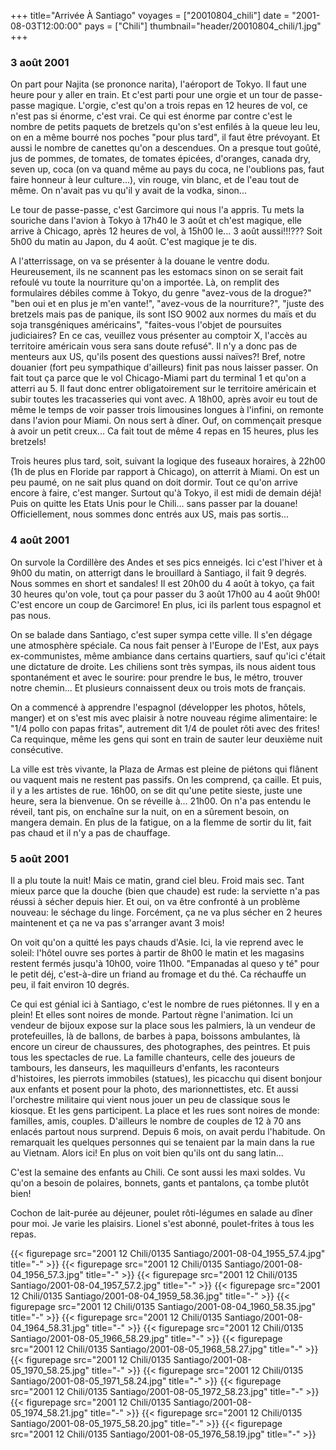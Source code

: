 +++
title="Arrivée À Santiago"
voyages = ["20010804_chili"]
date = "2001-08-03T12:00:00"
pays = ["Chili"]
thumbnail="header/20010804_chili/1.jpg"
+++
### 3 août 2001

On part pour Najita (se prononce narita), l'aéroport de Tokyo. Il faut une 
heure pour y aller en train. Et c'est parti pour une orgie et un tour de passe-passe 
magique. L'orgie, c'est qu'on a trois repas en 12 heures de vol, ce n'est pas 
si énorme, c'est vrai. Ce qui est énorme par contre c'est le nombre de petits 
paquets de bretzels qu'on s'est enfilés à la queue leu leu, on en a même bourré 
nos poches "pour plus tard", il faut être prévoyant. Et aussi le nombre de canettes 
qu'on a descendues. On a presque tout goûté, jus de pommes, de tomates, de tomates 
épicées, d'oranges, canada dry, seven up, coca (on va quand même au pays du 
coca, ne l'oublions pas, faut faire honneur à leur culture...), vin rouge, vin 
blanc, et de l'eau tout de même. On n'avait pas vu qu'il y avait de la vodka, 
sinon...

Le tour de passe-passe, c'est Garcimore qui nous l'a appris. Tu mets la souriche 
dans l'avion à Tokyo à 17h40 le 3 août et ch'est magique, elle arrive à Chicago, 
après 12 heures de vol, à 15h00 le... 3 août aussi!!!??? Soit 5h00 du matin au 
Japon, du 4 août. C'est magique je te dis.

A l'atterrissage, on va se présenter à la douane le ventre dodu. Heureusement, 
ils ne scannent pas les estomacs sinon on se serait fait refoulé vu toute la 
nourriture qu'on a importée. Là, on remplit des formulaires débiles comme à 
Tokyo, du genre "avez-vous de la drogue?" "ben oui et en plus je m'en vante!", 
"avez-vous de la nourriture?", "juste des bretzels mais pas de panique, ils 
sont ISO 9002 aux normes du maïs et du soja transgéniques américains", "faites-vous 
l'objet de poursuites judiciaires? En ce cas, veuillez vous présenter au comptoir 
X, l'accès au territoire américain vous sera sans doute refusé". Il n'y a donc 
pas de menteurs aux US, qu'ils posent des questions aussi naïves?! Bref, notre 
douanier (fort peu sympathique d'ailleurs) finit pas nous laisser passer. On 
fait tout ça parce que le vol Chicago-Miami part du terminal 1 et qu'on a atterri 
au 5. Il faut donc entrer obligatoirement sur le territoire américain et subir 
toutes les tracasseries qui vont avec. A 18h00, après avoir eu tout de même 
le temps de voir passer trois limousines longues à l'infini, on remonte dans 
l'avion pour Miami. On nous sert à dîner. Ouf, on commençait presque à avoir 
un petit creux... Ca fait tout de même 4 repas en 15 heures, plus les bretzels!

Trois heures plus tard, soit, suivant la logique des fuseaux horaires, à 22h00 
(1h de plus en Floride par rapport à Chicago), on atterrit à Miami. On est un 
peu paumé, on ne sait plus quand on doit dormir. Tout ce qu'on arrive encore 
à faire, c'est manger. Surtout qu'à Tokyo, il est midi de demain déjà! Puis 
on quitte les Etats Unis pour le Chili... sans passer par la douane! Officiellement, 
nous sommes donc entrés aux US, mais pas sortis...

### 4 août 2001

On survole la Cordillère des Andes et ses pics enneigés. Ici c'est l'hiver 
et à 9h00 du matin, on atterrigt dans le brouillard à Santiago, il fait 9 degrés. 
Nous sommes en short et sandales! Il est 20h00 du 4 août à tokyo, ça fait 30 
heures qu'on vole, tout ça pour passer du 3 août 17h00 au 4 août 9h00! C'est 
encore un coup de Garcimore! En plus, ici ils parlent tous espagnol et pas nous.

On se balade dans Santiago, c'est super sympa cette ville. Il s'en dégage une 
atmosphère spéciale. Ca nous fait penser à l'Europe de l'Est, aux pays ex-communistes, 
même ambiance dans certains quartiers, sauf qu'ici c'était une dictature de 
droite. Les chiliens sont très sympas, ils nous aident tous spontanément et 
avec le sourire: pour prendre le bus, le métro, trouver notre chemin... Et plusieurs 
connaissent deux ou trois mots de français. 

On a commencé à apprendre l'espagnol (développer les photos, hôtels, manger) 
et on s'est mis avec plaisir à notre nouveau régime alimentaire: le "1/4 pollo 
con papas fritas", autrement dit 1/4 de poulet rôti avec des frites! Ca requinque, 
même les gens qui sont en train de sauter leur deuxième nuit consécutive. 

La ville est très vivante, la Plaza de Armas est pleine de piétons qui flânent 
ou vaquent mais ne restent pas passifs. On les comprend, ça caille. Et puis, 
il y a les artistes de rue. 16h00, on se dit qu'une petite sieste, juste une 
heure, sera la bienvenue. On se réveille à... 21h00. On n'a pas entendu le réveil, 
tant pis, on enchaîne sur la nuit, on en a sûrement besoin, on mangera demain. 
En plus de la fatigue, on a la flemme de sortir du lit, fait pas chaud et il 
n'y a pas de chauffage. 

### 5 août 2001

Il a plu toute la nuit! Mais ce matin, grand ciel bleu. Froid mais sec. Tant 
mieux parce que la douche (bien que chaude) est rude: la serviette n'a pas réussi 
à sécher depuis hier. Et oui, on va être confronté à un problème nouveau: le 
séchage du linge. Forcément, ça ne va plus sécher en 2 heures maintenent et 
ça ne va pas s'arranger avant 3 mois!

On voit qu'on a quitté les pays chauds d'Asie. Ici, la vie reprend avec le 
soleil: l'hôtel ouvre ses portes à partir de 8h00 le matin et les magasins restent 
fermés jusqu'à 10h00, voire 11h00. "Empanadas al queso y té" pour le petit déj, 
c'est-à-dire un friand au fromage et du thé. Ca réchauffe un peu, il fait environ 
10 degrés.

Ce qui est génial ici à Santiago, c'est le nombre de rues piétonnes. Il y en 
a plein! Et elles sont noires de monde. Partout règne l'animation. Ici un vendeur 
de bijoux expose sur la place sous les palmiers, là un vendeur de protefeuilles, 
là de ballons, de barbes à papa, boissons ambulantes, là encore un cireur de 
chaussures, des photographes, des peintres. Et puis tous les spectacles de rue. 
La famille chanteurs, celle des joueurs de tambours, les danseurs, les maquilleurs 
d'enfants, les raconteurs d'histoires, les pierrots immobiles (statues), les 
picacchu qui disent bonjour aux enfants et posent pour la photo, des marionnettistes, 
etc. Et aussi l'orchestre militaire qui vient nous jouer un peu de classique 
sous le kiosque. Et les gens participent. La place et les rues sont noires de 
monde: familles, amis, couples. D'ailleurs le nombre de couples de 12 à 70 ans 
enlacés partout nous surprend. Depuis 6 mois, on avait perdu l'habitude. On 
remarquait les quelques personnes qui se tenaient par la main dans la rue au 
Vietnam. Alors ici! En plus on voit bien qu'ils ont du sang latin...

C'est la semaine des enfants au Chili. Ce sont aussi les maxi soldes. Vu qu'on 
a besoin de polaires, bonnets, gants et pantalons, ça tombe plutôt bien! 

Cochon de lait-purée au déjeuner, poulet rôti-légumes en salade au dîner pour 
moi. Je varie les plaisirs. Lionel s'est abonné, poulet-frites à tous les repas.


<div id="TOTO">{{< figurepage src="2001 12 Chili/0135 Santiago/2001-08-04_1955_57.4.jpg" title="-"  >}}
{{< figurepage src="2001 12 Chili/0135 Santiago/2001-08-04_1956_57.3.jpg" title="-"  >}}
{{< figurepage src="2001 12 Chili/0135 Santiago/2001-08-04_1957_57.2.jpg" title="-"  >}}
{{< figurepage src="2001 12 Chili/0135 Santiago/2001-08-04_1959_58.36.jpg" title="-"  >}}
{{< figurepage src="2001 12 Chili/0135 Santiago/2001-08-04_1960_58.35.jpg" title="-"  >}}
{{< figurepage src="2001 12 Chili/0135 Santiago/2001-08-04_1964_58.31.jpg" title="-"  >}}
{{< figurepage src="2001 12 Chili/0135 Santiago/2001-08-05_1966_58.29.jpg" title="-"  >}}
{{< figurepage src="2001 12 Chili/0135 Santiago/2001-08-05_1968_58.27.jpg" title="-"  >}}
{{< figurepage src="2001 12 Chili/0135 Santiago/2001-08-05_1970_58.25.jpg" title="-"  >}}
{{< figurepage src="2001 12 Chili/0135 Santiago/2001-08-05_1971_58.24.jpg" title="-"  >}}
{{< figurepage src="2001 12 Chili/0135 Santiago/2001-08-05_1972_58.23.jpg" title="-"  >}}
{{< figurepage src="2001 12 Chili/0135 Santiago/2001-08-05_1974_58.21.jpg" title="-"  >}}
{{< figurepage src="2001 12 Chili/0135 Santiago/2001-08-05_1975_58.20.jpg" title="-"  >}}
{{< figurepage src="2001 12 Chili/0135 Santiago/2001-08-05_1976_58.19.jpg" title="-"  >}}
</DIV>

